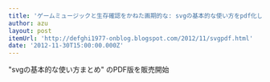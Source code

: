 ```yaml
---
title: 'ゲームミュージックと生存確認をかねた画期的な: svgの基本的な使い方をpdf化しました'
author: azu
layout: post
itemUrl: 'http://defghi1977-onblog.blogspot.com/2012/11/svgpdf.html'
date: '2012-11-30T15:00:00.000Z'
---
```

"svgの基本的な使い方まとめ" のPDF版を販売開始
